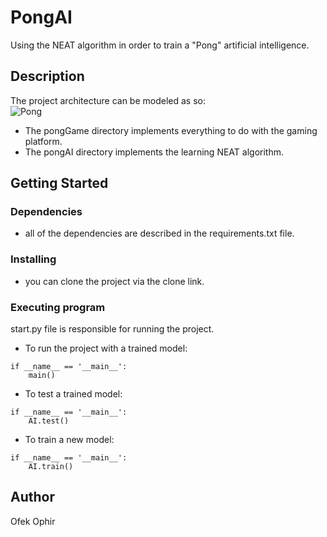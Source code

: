# PongAI

Using the NEAT algorithm in order to train a "Pong" artificial intelligence. <br/>

## Description

The project architecture can be modeled as so: <br/>
![Pong](https://user-images.githubusercontent.com/80195693/136804292-5a95ec92-27a0-4961-b033-6477841cd1e1.png)
* The pongGame directory implements everything to do with the gaming platform. <br/>
* The pongAI directory implements the learning NEAT algorithm. <br/>

## Getting Started

### Dependencies

* all of the dependencies are described in the requirements.txt file.

### Installing

* you can clone the project via the clone link.

### Executing program
start.py file is responsible for running the project. <br/>
* To run the project with a trained model:
```
if __name__ == '__main__':
    main()
```
* To test a trained model:
```
if __name__ == '__main__':
    AI.test()
```
* To train a new model:
```
if __name__ == '__main__':
    AI.train()
```



## Author
Ofek Ophir
